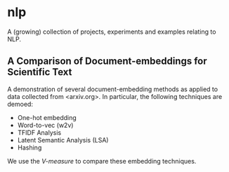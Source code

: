 # nlp
A (growing) collection of projects, experiments and examples relating to NLP.

## A Comparison of Document-embeddings for Scientific Text
A demonstration of several document-embedding methods as applied to data collected from <arxiv.org>. In particular, the following techniques are demoed:

- One-hot embedding
- Word-to-vec (w2v)
- TFIDF Analysis
- Latent Semantic Analysis (LSA)
- Hashing

We use the *V-measure* to compare these embedding techniques.

<!-- These methods are fairly mainstream, and can all be implemented with Scikit-learn, for example.  

The aim of this demonstration is to compare the efficacy of these embeddings with regard to a clustering problem; namely text classification of scientific texts.

Novel ideas:

- Automatically assign subjects as clusters in the embedded data
- Ensemble method: use two or more of the most effective embeddings to find *cluster pairs* -->
